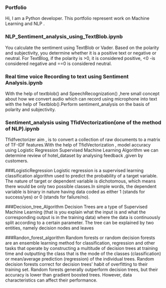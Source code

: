 
### Portfolio

Hi, 
I am a Python developer. This portfolio represent work  on Machine Learning and NLP  .
### NLP_Sentiment_analysis_using_TextBlob.ipynb 
You calculate the sentiment using TextBlob or Vader. Based on the polarity and subjectivity, you determine whether it is a positive text or negative or neutral. For TextBlog, if the polarity is >0, it is considered positive, <0 -is considered negative and ==0 is considered neutral.

### Real time voice Recording to text using Sentiment Analysis.ipynb

With the help of textblob() and SpeechRecognization() ,here small concept about how  we convert audio which can record using microphone into text with the help of Textblob().Perform sentiment_analysis on the basis of polarity and subjectivity.

### Sentiment_analysis using TfidVectorization(one of the method of NLP).ipynb
 Tfidfvectorizer aim , is to convert a collection of raw documents to a matrix of TF-IDF features.With the help of TfidVectorization , model accuracy using Logistic Regression  Supervised Machine Learning Algorithm we can determine review of hotel_dataset by  analysing feedback ,given by customers.

###LogisticRegression
Logistic regression is a supervised learning classification algorithm used to predict the probability of a target variable. The nature of target or dependent variable is dichotomous, which means there would be only two possible classes.In simple words, the dependent variable is binary in nature having data coded as either 1 (stands for success/yes) or 0 (stands for failure/no).

###Decision_tree_Algorithm
 Decision Trees are a type of Supervised Machine Learning (that is you explain what the input is and what the corresponding output is in the training data) where the data is continuously split according to a certain parameter. The tree can be explained by two entities, namely decision nodes and leaves
 
 ###Randon_forest_algorithm
Random forests or random decision forests are an ensemble learning method for classification, regression and other tasks that operate by constructing a multitude of decision trees at training time and outputting the class that is the mode of the classes (classification) or mean/average prediction (regression) of the individual trees. Random decision forests correct for decision trees' habit of overfitting to their training set. Random forests generally outperform decision trees, but their accuracy is lower than gradient boosted trees. However, data characteristics can affect their performance.
 
 
